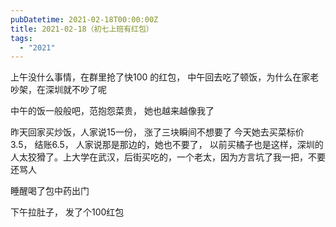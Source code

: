 ```yaml
---
pubDatetime: 2021-02-18T00:00:00Z
title: 2021-02-18（初七上班有红包）
tags:
  - "2021"
---
```


上午没什么事情，在群里抢了快100 的红包， 中午回去吃了顿饭，为什么在家老吵架，在深圳就不吵了呢

中午的饭一般般吧，范抱怨菜贵， 她也越来越像我了

昨天回家买炒饭，人家说15一份， 涨了三块瞬间不想要了
今天她去买菜标价3.5， 结账6.5， 人家说那是那边的，她也不要了， 以前买橘子也是这样，深圳的人太狡猾了。上大学在武汉，后街买吃的，一个老太，因为方言坑了我一把，不要还骂人

睡醒喝了包中药出门

下午拉肚子， 发了个100红包
